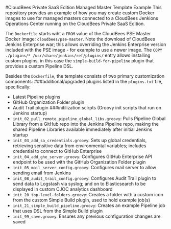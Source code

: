 #CloudBees Private SaaS Edition Managed Master Template Example
This repository provides an example of how you may create custom Docker images to use for managed masters connected to a CloudBees Jenkions Operations Center running on the CloudBees Private SaaS Edition.

The `Dockerfile` starts wiht a `FROM` value of the CloudBees PSE Master Docker image: `cloudbees/pse-master`. 
Note the download of CloudBees Jenkins Enterprise war; this allows overriding the Jenkins Enterprise version included with the PSE image - for example to use a newer image.
The `COPY ./plugins/* /usr/share/jenkins/ref/plugins/` entry allows installing custom plugins, in this case the `simple-build-for-pipeline` plugin that provides a custom Pipeline DSL.

Besides the `Dockerfile`, the template consists of two primary customization components:
###additional/upgraded plugins listed in the `plugins.txt` file, specifically:
  - Latest Pipeline plugins
  - GitHub Organization Folder plugin
  - Audit Trail plugin
###initilization scirpts (Groovy init scripts that run on Jenkins startup)
  - `init_02_pull_remote_pipeline_global_libs.groovy`: Pulls Pipeline Global Library from a GitHub repo into the Jenkins Pipeline repo, making the shared Pipeline Libraries available immediately after initial Jenkins startup
  - `init_03_add_sa_credentials.groovy`: Sets up global credentials, retrieving sensitive data from environmental variables; includes credential to connect to GitHub Enterprise
  - `init_04_add_ghe_server.groovy`: Configures GitHub Enterprise API endpoint to be used with the GitHub Organization Folder plugin
  - `init_05_mail_server_config.groovy`: Configures mail server to allow sending email from Jenkins
  - `init_08_audit_trail_config.groovy`: Configures Audit Trail plugin to send data to Logstash via syslog; and on to Elasticsearch to be displayed in custom CJOC analytics dashboard
  - `init_20_top-level-folders.groovy`: Creates a folder with a custom icon from the custom Simple Build plugin, used to hold example job(s)
  - `init_21_simple_build_pipeline.groovy`: Creates an example Pipeline job that uses DSL from the Simple Build plugin
  - `init_99_save.groovy`: Ensures any previous configuration changes are saved  

